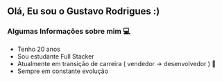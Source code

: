 ## Olá, Eu sou o Gustavo Rodrigues :)

<h3> Algumas Informações sobre mim 💻 </h3>

- Tenho 20 anos 
- Sou estudante Full Stacker
- Atualmente em transição de carreira ( vendedor -> desenvolvedor ) 🔄️
- Sempre em constante evolução


